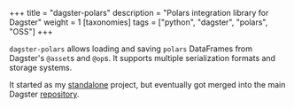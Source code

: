 +++
title = "dagster-polars"
description = "Polars integration library for Dagster"
weight = 1
[taxonomies]
tags = ["python", "dagster", "polars", "OSS"]
+++

`dagster-polars` allows loading and saving `polars` DataFrames from Dagster's `@asset`s and `@op`s. It supports multiple serialization formats and storage systems. 

It started as my [standalone](https://github.com/danielgafni/dagster-polars) project, but eventually got merged into the main Dagster [repository](https://github.com/dagster-io/dagster/tree/master/python_modules/libraries/dagster-polars).

